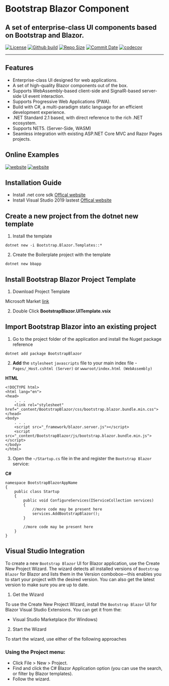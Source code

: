 # Bootstrap Blazor Component

## A set of enterprise-class UI components based on Bootstrap and Blazor.

[![License](https://img.shields.io/github/license/argozhang/bootstrapblazor.svg?logo=git&logoColor=red)](https://github.com/ArgoZhang/BootstrapBlazor/blob/main/LICENSE)
[![Github build](https://img.shields.io/github/workflow/status/ArgoZhang/BootstrapBlazor/Build%20Project/main?label=main&logo=github&logoColor=green)](https://github.com/ArgoZhang/BootstrapBlazor/actions?query=workflow%3A%22Build+Project%22+branch%3Amain)
[![Repo Size](https://img.shields.io/github/repo-size/ArgoZhang/BootstrapBlazor.svg?logo=github&logoColor=green&label=repo)](https://github.com/ArgoZhang/BootstrapBlazor)
[![Commit Date](https://img.shields.io/github/last-commit/ArgoZhang/BootstrapBlazor/main.svg?logo=github&logoColor=green&label=commit)](https://github.com/ArgoZhang/BootstrapBlazor)
[![codecov](https://codecov.io/gh/dotnetcore/BootstrapBlazor/branch/main/graph/badge.svg?token=5SXIWHXZC3)](https://codecov.io/gh/dotnetcore/BootstrapBlazor)

---

## Features
- Enterprise-class UI designed for web applications.
- A set of high-quality Blazor components out of the box.
- Supports WebAssembly-based client-side and SignalR-based server-side UI event interaction.
- Supports Progressive Web Applications (PWA).
- Build with C#, a multi-paradigm static language for an efficient development experience.
- .NET Standard 2.1 based, with direct reference to the rich .NET ecosystem.
- Supports NET5. (Server-Side, WASM)
- Seamless integration with existing ASP.NET Core MVC and Razor Pages projects.

## Online Examples
[![website](https://img.shields.io/badge/China-https://www.blazor.zone-success.svg?color=red&logo=buzzfeed&logoColor=red)](https://www.blazor.zone)
[![website](https://img.shields.io/badge/Github-https://argozhang.github.io-success.svg?logo=buzzfeed&logoColor=green)](https://argozhang.github.io)

## Installation Guide

- Install .net core sdk [Offical website](https://dotnet.microsoft.com/download)
- Install Visual Studio 2019 lastest [Offical website](https://visualstudio.microsoft.com/vs/getting-started/)

## Create a new project from the dotnet new template

1. Install the template

`dotnet new -i Bootstrap.Blazor.Templates::*`

2. Create the Boilerplate project with the template

`dotnet new bbapp`

## Install Bootstrap Blazor Project Template

1. Download Project Template

Microsoft Market [link](https://marketplace.visualstudio.com/items?itemName=Longbow.BootstrapBlazorUITemplate)

2. Double Click **BootstrapBlazor.UITemplate.vsix**

## Import Bootstrap Blazor into an existing project

1. Go to the project folder of the application and install the Nuget package reference

`dotnet add package BootstrapBlazor`

2.  **Add** the `stylesheet` `javascripts` file to your main index file - `Pages/_Host.cshtml (Server)` or `wwwroot/index.html (WebAssembly)`

 **HTML**

```
<!DOCTYPE html>
<html lang="en">
<head>
    . . .
    <link rel="stylesheet" href="_content/BootstrapBlazor/css/bootstrap.blazor.bundle.min.css">
</head>
<body>
    . . .
    <script src="_framework/blazor.server.js"></script>
    <script src="_content/BootstrapBlazor/js/bootstrap.blazor.bundle.min.js"></script>
</body>
</html>
```

3. Open the `~/Startup.cs` file in the and register the `Bootstrap Blazor` service:

 **C#**

```
namespace BootstrapBlazorAppName
{
    public class Startup
    {
        public void ConfigureServices(IServiceCollection services)
        {
            //more code may be present here
            services.AddBootstrapBlazor();
        }

        //more code may be present here
    }
}
```

## Visual Studio Integration

To create a new `Bootstrap Blazor` UI for Blazor application, use the Create New Project Wizard. The wizard detects all installed versions of `Bootstrap Blazor` for Blazor and lists them in the Version combobox—this enables you to start your project with the desired version. You can also get the latest version to make sure you are up to date.

1. Get the Wizard

To use the Create New Project Wizard, install the `Bootstrap Blazor` UI for Blazor Visual Studio Extensions. You can get it from the:

- Visual Studio Marketplace (for Windows)

2. Start the Wizard

To start the wizard, use either of the following approaches

### Using the Project menu:

- Click File > New > Project.
- Find and click the C# Blazor Application option (you can use the search, or filter by Blazor templates).
- Follow the wizard.
